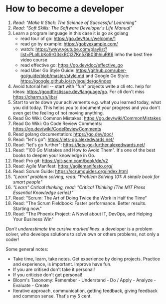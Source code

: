 # How to become a developer

1. _Read: "Make It Stick: The Science of Successful Learening"_
2. _Read: "Soft Skills: The Software Developer's Life Manual"_
3. Learn a program language in this case it is go ak golang
    - read tour of go: https://go.dev/tour/welcome/1
    - read go by example: https://gobyexample.com/
    - watch: https://www.youtube.com/playlist?list=PLoILbKo9rG3skRCj37Kn5Zj803hhiuRK6 imho the best free video course
    - read effective go: https://go.dev/doc/effective_go
    - read Uber Go Style Guide: https://github.com/uber-go/guide/blob/master/style.md and Google Go Style: https://google.github.io/styleguide/go/index
4. Avoid tutorial hell -- start with "fun" projects write a cli etc. help for ideas: https://goodfirstissue.dev/language/go. For cli don't miss https://charm.sh/libs/
5. Start to write down your achivements e.g. what you learned today, what you did today. This helps you to document your progress and you don't even get the feeling of not moving anything.
6. Read Go Wiki: Common Mistakes: https://go.dev/wiki/CommonMistakes
7. Read Go Wiki: Go Code Review Comments: https://go.dev/wiki/CodeReviewComments
8. Read golang documentation: https://go.dev/doc/
9. Read: "let's go": https://lets-go.alexedwards.net/
10. Read: "let's go further": https://lets-go-further.alexedwards.net/
11. Read: "100 Go Mistakes and How to Avoid Them". It's one of the best books to deepen your knowledge in Go.
12. Read: Pro git: https://git-scm.com/book/de/v2
13. Read: Agile Manifest: https://agilemanifesto.org/
14. Read: Scrum Guide: https://scrumguides.org/index.html
15. _"Learn" problem solving, read: "Problem Solving 101: A simple book for smart people"_
16. _"Learn" Critical thinking, read: "Critical Thinking (The MIT Press Essential Knowledge series)"_
17. Read: "Scrum: The Art of Doing Twice the Work in Half the Time" 
18. Read: "The Scrum Fieldbook: Faster performance. Better results. Starting now."
20. Read: "The Phoenix Project: A Novel about IT, DevOps, and Helping Your Business Win"

_Don't underestimate the cursive marked lines_: a developer is a problem solver, who develops solutions to solve own or others problems, not only a coder!

Some general notes:
- Take time, learn, take notes. Get experience by doing projects. Practice and experience, is important. Improve have fun.
- If you are critised don't take it personal!
- If you criticise don't get personal!
- Bloom's Taxonomy: Remember - Understand - Do / Apply - Analyze - Evaluate - Create
- Iterative approach, communication, getting feedback, giving feedback and common sense. That's my 5 cent. 


